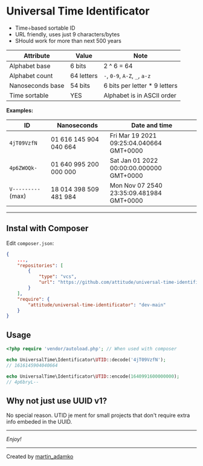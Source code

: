 # Universal Time Identificator

- Time÷based sortable ID
- URL friendly, uses just 9 characters/bytes
- SHould work for more than next 500 years

Attribute          | Value                  | Note
-------------------|------------------------|-----
Alphabet base      | 6 bits                 | 2 ^ 6 = 64
Alphabet count     | 64 letters             | `-`, `0-9`, `A-Z`, `_`, `a-z`
Nanoseconds base   | 54 bits                | 6 bits per letter * 9 letters
Time sortable      | YES                    | Alphabet is in ASCII order

**Examples:**

ID                 | Nanoseconds            | Date and time
-------------------|------------------------|--------------
`4jT09VzfN`        | 01 616 145 904 040 664 | Fri Mar 19 2021 09:25:04.040664 GMT+0000
`4p6ZWOQk-`        | 01 640 995 200 000 000 | Sat Jan 01 2022 00:00:00.000000 GMT+0000
`V---------` (max) | 18 014 398 509 481 984 | Mon Nov 07 2540 23:35:09.481984 GMT+0000

---

## Instal with Composer

Edit `composer.json`:

```json
{
    ...,
    "repositories": [
        {
            "type": "vcs",
            "url": "https://github.com/attitude/universal-time-identificator"
        }
    ],
    "require": {
        "attitude/universal-time-identificator": "dev-main"
    }
}
```

## Usage

```php
<?php require 'vendor/autoload.php'; // When used with composer

echo UniversalTime\Identificator\UTID::decode('4jT09VzfN');
// 1616145904040664

echo UniversalTime\Identificator\UTID::encode(1640991600000000);
// 4p6bryL--

```

## Why not just use UUID v1?

No special reason. UTID je ment for small projects that don't require extra info
embeded in the UUID.

---

*Enjoy!*

---

Created by [martin_adamko](https://twitter.com/martin_adamko)
